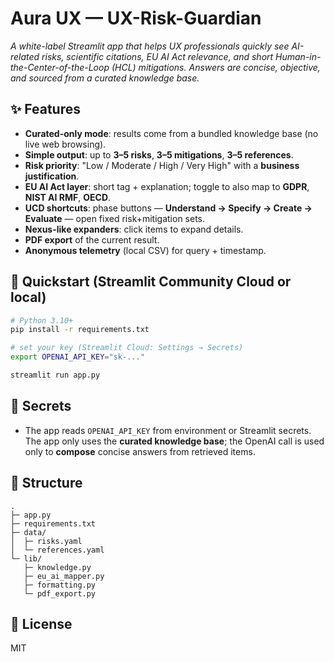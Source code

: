 # Aura UX — UX-Risk-Guardian

*A white-label Streamlit app that helps UX professionals quickly see AI-related risks, scientific citations, EU AI Act relevance, and short Human-in-the-Center-of-the-Loop (HCL) mitigations. Answers are concise, objective, and sourced from a curated knowledge base.*

## ✨ Features
- **Curated-only mode**: results come from a bundled knowledge base (no live web browsing).
- **Simple output**: up to **3–5 risks**, **3–5 mitigations**, **3–5 references**.
- **Risk priority**: "Low / Moderate / High / Very High" with a **business justification**.
- **EU AI Act layer**: short tag + explanation; toggle to also map to **GDPR**, **NIST AI RMF**, **OECD**.
- **UCD shortcuts**: phase buttons — **Understand → Specify → Create → Evaluate** — open fixed risk+mitigation sets.
- **Nexus-like expanders**: click items to expand details.
- **PDF export** of the current result.
- **Anonymous telemetry** (local CSV) for query + timestamp.

## 🚀 Quickstart (Streamlit Community Cloud or local)

```bash
# Python 3.10+
pip install -r requirements.txt

# set your key (Streamlit Cloud: Settings → Secrets)
export OPENAI_API_KEY="sk-..."

streamlit run app.py
```

## 🔐 Secrets
- The app reads `OPENAI_API_KEY` from environment or Streamlit secrets. The app only uses the **curated knowledge base**; the OpenAI call is used only to **compose** concise answers from retrieved items.

## 📂 Structure
```
.
├─ app.py
├─ requirements.txt
├─ data/
│  ├─ risks.yaml
│  └─ references.yaml
└─ lib/
   ├─ knowledge.py
   ├─ eu_ai_mapper.py
   ├─ formatting.py
   └─ pdf_export.py
```

## 📖 License
MIT
